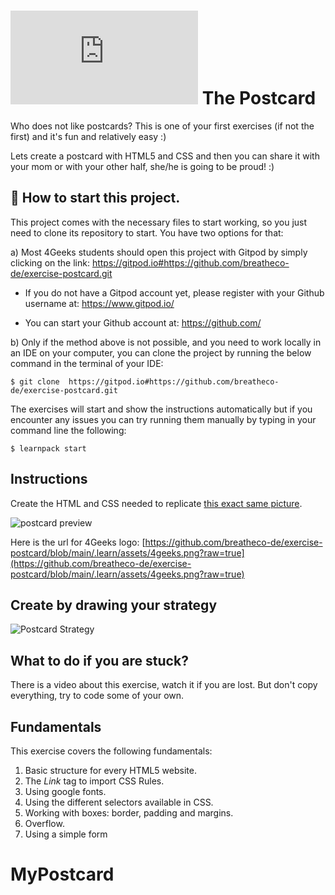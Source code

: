 # ![alt text](https://assets.breatheco.de/apis/img/images.php?blob&random&cat=icon&tags=breathecode,32)  The Postcard

Who does not like postcards? This is one of your first exercises (if not the first) and it's fun and relatively easy :)

Lets create a postcard with HTML5 and CSS and then you can share it with your mom or with your other half, she/he is going to be proud! :)

## 🌱  How to start this project.

This project comes with the necessary files to start working, so you just need to clone its repository to start. You have two options for that:

a) Most 4Geeks students should open this project with Gitpod by simply clicking on the link: https://gitpod.io#https://github.com/breatheco-de/exercise-postcard.git
	
+ If you do not have a Gitpod account yet, please register with your Github username at: https://www.gitpod.io/ 

+ You can start your Github account at:  https://github.com/
 
b) Only if the method above is not possible, and you need to work locally in an IDE on your computer, you can clone the project by running the below command in the terminal of your IDE: 

```
$ git clone  https://gitpod.io#https://github.com/breatheco-de/exercise-postcard.git 
```

The exercises will start and show the instructions automatically but if you encounter any issues you can try running them manually by typing in your command line the following:

```
$ learnpack start
```

## Instructions

Create the HTML and CSS needed to replicate [this exact same picture](https://raw.githubusercontent.com/breatheco-de/exercise-postcard/main/.learn/assets/preview.png).

![postcard preview](https://raw.githubusercontent.com/breatheco-de/exercise-postcard/main/.learn/assets/preview.png)

Here is the url for 4Geeks logo: [https://github.com/breatheco-de/exercise-postcard/blob/main/.learn/assets/4geeks.png?raw=true](https://github.com/breatheco-de/exercise-postcard/blob/main/.learn/assets/4geeks.png?raw=true)

## Create by drawing your strategy

![Postcard Strategy](https://github.com/breatheco-de/exercise-postcard/raw/main/.learn/assets/strategy.gif?raw=true)

## What to do if you are stuck?

There is a video about this exercise, watch it if you are lost. But don't copy everything, try to code some of your own.

## Fundamentals
This exercise covers the following fundamentals:
1. Basic structure for every HTML5 website.
2. The *Link* tag to import CSS Rules.
3. Using google fonts.
3. Using the different selectors available in CSS.
4. Working with boxes: border, padding and margins.
5. Overflow.
6. Using a simple form

# MyPostcard
